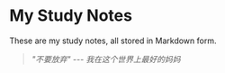 # My Study Notes

These are my study notes, all stored in Markdown form.

> *"不要放弃"   --- 我在这个世界上最好的妈妈*
